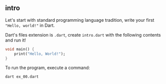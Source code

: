 ## intro

Let's start with standard programming language tradition, write your first `"Hello, world!"` in Dart.

Dart's files extension is `.dart`, create `intro.dart` with the following contents and run it!

```dart
void main() {
	print("Hello, World!");
}
```

To run the program, execute a command:

```bash
dart ex_00.dart
```
